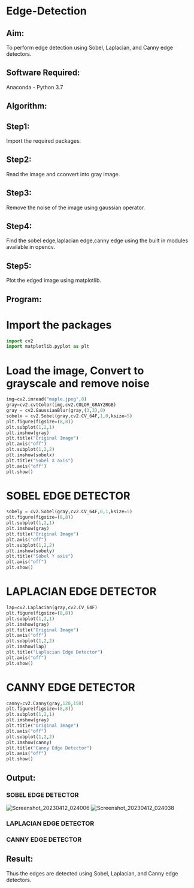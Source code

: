 # Edge-Detection
## Aim:
To perform edge detection using Sobel, Laplacian, and Canny edge detectors.

## Software Required:
Anaconda - Python 3.7

## Algorithm:
## Step1:
Import the required packages.

## Step2:
Read the image and cconvert into gray image.

## Step3:
Remove the noise of the image using gaussian operator.

## Step4:
Find the sobel edge,laplacian edge,canny edge using the built in modules available in opencv.

## Step5:
Plot the edged image using matplotlib.

 
## Program:
# Import the packages
```python
import cv2
import matplotlib.pyplot as plt
```

# Load the image, Convert to grayscale and remove noise
```python
img=cv2.imread("maple.jpeg",0)
gray=cv2.cvtColor(img,cv2.COLOR_GRAY2RGB)
gray = cv2.GaussianBlur(gray,(3,3),0)
sobelx = cv2.Sobel(gray,cv2.CV_64F,1,0,ksize=5)
plt.figure(figsize=(8,8))
plt.subplot(1,2,1)
plt.imshow(gray)
plt.title("Original Image")
plt.axis("off")
plt.subplot(1,2,2)
plt.imshow(sobelx)
plt.title("Sobel X axis")
plt.axis("off")
plt.show()
```


# SOBEL EDGE DETECTOR
```python
sobely = cv2.Sobel(gray,cv2.CV_64F,0,1,ksize=5)
plt.figure(figsize=(8,8))
plt.subplot(1,2,1)
plt.imshow(gray)
plt.title("Original Image")
plt.axis("off")
plt.subplot(1,2,2)
plt.imshow(sobely)
plt.title("Sobel Y axis")
plt.axis("off")
plt.show()
```


# LAPLACIAN EDGE DETECTOR
```python
lap=cv2.Laplacian(gray,cv2.CV_64F)
plt.figure(figsize=(8,8))
plt.subplot(1,2,1)
plt.imshow(gray)
plt.title("Original Image")
plt.axis("off")
plt.subplot(1,2,2)
plt.imshow(lap)
plt.title("Laplacian Edge Detector")
plt.axis("off")
plt.show()
```


# CANNY EDGE DETECTOR
```python
canny=cv2.Canny(gray,120,150)
plt.figure(figsize=(8,8))
plt.subplot(1,2,1)
plt.imshow(gray)
plt.title("Original Image")
plt.axis("off")
plt.subplot(1,2,2)
plt.imshow(canny)
plt.title("Canny Edge Detector")
plt.axis("off")
plt.show()

```
## Output:
### SOBEL EDGE DETECTOR
![Screenshot_20230412_024006](https://user-images.githubusercontent.com/118889143/231412346-451a3a2f-e2c9-4fb5-a45d-17538568253d.png)
![Screenshot_20230412_024038](https://user-images.githubusercontent.com/118889143/231412421-3edc563b-3425-48b7-8f5b-4de885105709.png)

### LAPLACIAN EDGE DETECTOR


### CANNY EDGE DETECTOR


## Result:
Thus the edges are detected using Sobel, Laplacian, and Canny edge detectors.
